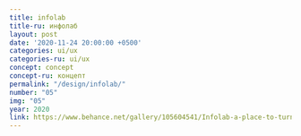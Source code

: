 ```yaml
---
title: infolab
title-ru: инфолаб
layout: post
date: '2020-11-24 20:00:00 +0500'
categories: ui/ux
categories-ru: ui/ux
concept: concept
concept-ru: концепт
permalink: "/design/infolab/"
number: "05"
img: "05"
year: 2020
link: https://www.behance.net/gallery/105604541/Infolab-a-place-to-turn-your-ideas-into-reality
---
```

